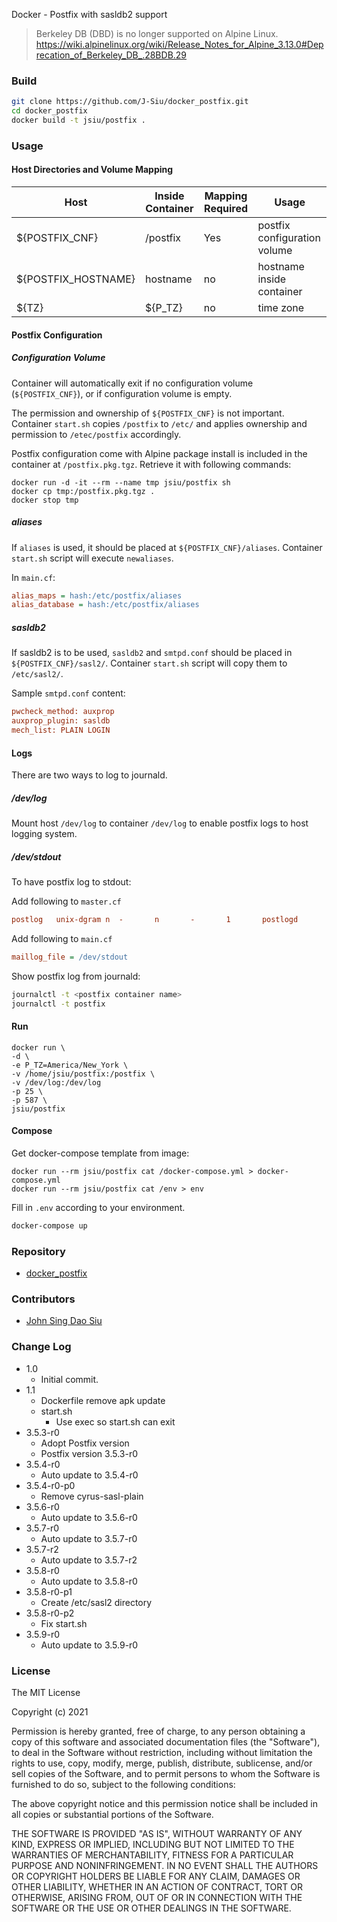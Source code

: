 Docker - Postfix with sasldb2 support

> Berkeley DB (DBD) is no longer supported on Alpine Linux. https://wiki.alpinelinux.org/wiki/Release_Notes_for_Alpine_3.13.0#Deprecation_of_Berkeley_DB_.28BDB.29

<!--more-->
### Build

```sh
git clone https://github.com/J-Siu/docker_postfix.git
cd docker_postfix
docker build -t jsiu/postfix .
```

### Usage

#### Host Directories and Volume Mapping

Host|Inside Container|Mapping Required|Usage
---|---|---|---
${POSTFIX_CNF}|/postfix|Yes|postfix configuration volume
${POSTFIX_HOSTNAME}|hostname|no|hostname inside container
${TZ}|${P_TZ}|no|time zone

#### Postfix Configuration

##### Configuration Volume

Container will automatically exit if no configuration volume (`${POSTFIX_CNF}`), or if configuration volume is empty.

The permission and ownership of `${POSTFIX_CNF}` is not important. Container `start.sh` copies `/postfix` to `/etc/` and applies ownership and permission to `/etec/postfix` accordingly.

Postfix configuration come with Alpine package install is included in the container at `/postfix.pkg.tgz`. Retrieve it with following commands:

```docker
docker run -d -it --rm --name tmp jsiu/postfix sh
docker cp tmp:/postfix.pkg.tgz .
docker stop tmp
```

##### aliases

If `aliases` is used, it should be placed at `${POSTFIX_CNF}/aliases`. Container `start.sh` script will execute `newaliases`.

In `main.cf`:

```ini
alias_maps = hash:/etc/postfix/aliases
alias_database = hash:/etc/postfix/aliases
```

##### sasldb2

If sasldb2 is to be used, `sasldb2` and `smtpd.conf` should be placed in `${POSTFIX_CNF}/sasl2/`. Container `start.sh` script will copy them to `/etc/sasl2/`.

Sample `smtpd.conf` content:

```ini
pwcheck_method: auxprop
auxprop_plugin: sasldb
mech_list: PLAIN LOGIN
```

#### Logs

There are two ways to log to journald.

##### /dev/log

Mount host `/dev/log` to container `/dev/log` to enable postfix logs to host logging system.

##### /dev/stdout

To have postfix log to stdout:

Add following to `master.cf`

```ini
postlog   unix-dgram n  -       n       -       1       postlogd
```

Add following to `main.cf`

```ini
maillog_file = /dev/stdout
```

Show postfix log from journald:

```sh
journalctl -t <postfix container name>
journalctl -t postfix
```

#### Run

```docker
docker run \
-d \
-e P_TZ=America/New_York \
-v /home/jsiu/postfix:/postfix \
-v /dev/log:/dev/log
-p 25 \
-p 587 \
jsiu/postfix
```

#### Compose

Get docker-compose template from image:

```docker
docker run --rm jsiu/postfix cat /docker-compose.yml > docker-compose.yml
docker run --rm jsiu/postfix cat /env > env
```

Fill in `.env` according to your environment.

```sh
docker-compose up
```

### Repository

- [docker_postfix](https://github.com/J-Siu/docker_postfix)

### Contributors

- [John Sing Dao Siu](https://github.com/J-Siu)

### Change Log

- 1.0
  - Initial commit.
- 1.1
  - Dockerfile remove apk update
  - start.sh
    - Use exec so start.sh can exit
- 3.5.3-r0
  - Adopt Postfix version
  - Postfix version 3.5.3-r0
- 3.5.4-r0
  - Auto update to 3.5.4-r0
- 3.5.4-r0-p0
  - Remove cyrus-sasl-plain
- 3.5.6-r0
  - Auto update to 3.5.6-r0
- 3.5.7-r0
  - Auto update to 3.5.7-r0
- 3.5.7-r2
  - Auto update to 3.5.7-r2
- 3.5.8-r0
  - Auto update to 3.5.8-r0
- 3.5.8-r0-p1
  - Create /etc/sasl2 directory
- 3.5.8-r0-p2
  - Fix start.sh
- 3.5.9-r0
  - Auto update to 3.5.9-r0
<!--CHANGE-LOG-END-->

### License

The MIT License

Copyright (c) 2021

Permission is hereby granted, free of charge, to any person obtaining a copy of this software and associated documentation files (the "Software"), to deal in the Software without restriction, including without limitation the rights to use, copy, modify, merge, publish, distribute, sublicense, and/or sell copies of the Software, and to permit persons to whom the Software is furnished to do so, subject to the following conditions:

The above copyright notice and this permission notice shall be included in all copies or substantial portions of the Software.

THE SOFTWARE IS PROVIDED "AS IS", WITHOUT WARRANTY OF ANY KIND, EXPRESS OR IMPLIED, INCLUDING BUT NOT LIMITED TO THE WARRANTIES OF MERCHANTABILITY, FITNESS FOR A PARTICULAR PURPOSE AND NONINFRINGEMENT. IN NO EVENT SHALL THE AUTHORS OR COPYRIGHT HOLDERS BE LIABLE FOR ANY CLAIM, DAMAGES OR OTHER LIABILITY, WHETHER IN AN ACTION OF CONTRACT, TORT OR OTHERWISE, ARISING FROM, OUT OF OR IN CONNECTION WITH THE SOFTWARE OR THE USE OR OTHER DEALINGS IN THE SOFTWARE.
